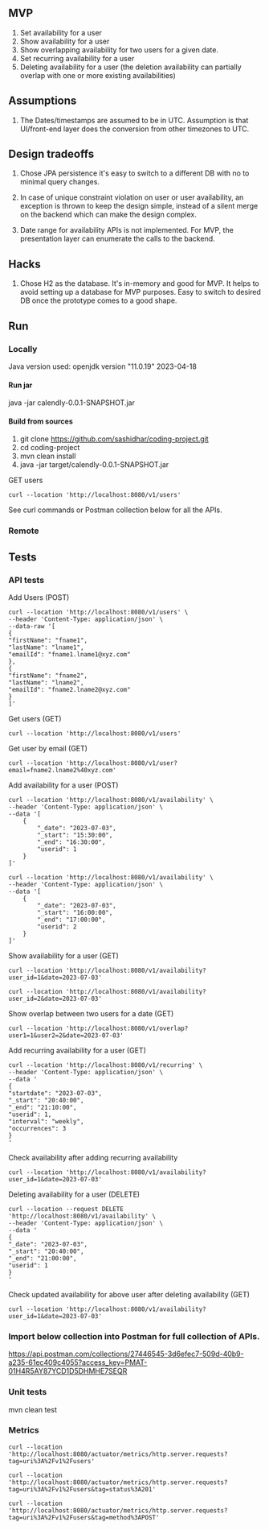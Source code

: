 ## MVP

1. Set availability for a user
2. Show availability for a user
3. Show overlapping availability for two users for a given date.
4. Set recurring availability for a user
5. Deleting availability for a user (the deletion availability can partially overlap with one or more existing availabilities)


## Assumptions
1. The Dates/timestamps are assumed to be in UTC. Assumption is that UI/front-end layer does the conversion from other timezones to UTC.

## Design tradeoffs

1. Chose JPA persistence it's easy to switch to a different DB with no to minimal query changes.

2. In case of unique constraint violation on user or user availability, an exception is thrown to keep the design simple, instead of a silent merge on the backend which can make the design complex.

3. Date range for availability APIs is not implemented. For MVP, the presentation layer can enumerate the calls to the backend.

## Hacks
1. Chose H2 as the database. It's in-memory and good for MVP. It helps to avoid setting up a database for MVP purposes. Easy to switch to desired DB once the prototype comes to a good shape. 

## Run

### Locally
Java version used: openjdk version "11.0.19" 2023-04-18

#### Run jar
java -jar calendly-0.0.1-SNAPSHOT.jar

#### Build from sources
1. git clone https://github.com/sashidhar/coding-project.git
2. cd coding-project
3. mvn clean install
4. java -jar target/calendly-0.0.1-SNAPSHOT.jar

GET users
```
curl --location 'http://localhost:8080/v1/users'
```

See curl commands or Postman collection below for all the APIs.

### Remote


## Tests

### API tests

Add Users (POST)

```
curl --location 'http://localhost:8080/v1/users' \
--header 'Content-Type: application/json' \
--data-raw '[
{
"firstName": "fname1",
"lastName": "lname1",
"emailId": "fname1.lname1@xyz.com"
},
{
"firstName": "fname2",
"lastName": "lname2",
"emailId": "fname2.lname2@xyz.com"
}
]'
```

Get users (GET)

```
curl --location 'http://localhost:8080/v1/users'
```

Get user by email (GET)

```
curl --location 'http://localhost:8080/v1/user?email=fname2.lname2%40xyz.com'
```

Add availability for a user (POST)

```
curl --location 'http://localhost:8080/v1/availability' \
--header 'Content-Type: application/json' \
--data '[
    {
        "_date": "2023-07-03",
        "_start": "15:30:00",
        "_end": "16:30:00",
        "userid": 1
    }
]'
```
```
curl --location 'http://localhost:8080/v1/availability' \
--header 'Content-Type: application/json' \
--data '[
    {
        "_date": "2023-07-03",
        "_start": "16:00:00",
        "_end": "17:00:00",
        "userid": 2
    }
]'
```

Show availability for a user (GET)

```
curl --location 'http://localhost:8080/v1/availability?user_id=1&date=2023-07-03'

curl --location 'http://localhost:8080/v1/availability?user_id=2&date=2023-07-03'
```

Show overlap between two users for a date (GET)

```
curl --location 'http://localhost:8080/v1/overlap?user1=1&user2=2&date=2023-07-03'
```

Add recurring availability for a user (GET)

```
curl --location 'http://localhost:8080/v1/recurring' \
--header 'Content-Type: application/json' \
--data '
{
"startdate": "2023-07-03",
"_start": "20:40:00",
"_end": "21:10:00",
"userid": 1,
"interval": "weekly",
"occurrences": 3
}
'
```

Check availability after adding recurring availability 
```
curl --location 'http://localhost:8080/v1/availability?user_id=1&date=2023-07-03'
```

Deleting availability for a user (DELETE)

```
curl --location --request DELETE 'http://localhost:8080/v1/availability' \
--header 'Content-Type: application/json' \
--data '
{
"_date": "2023-07-03",
"_start": "20:40:00",
"_end": "21:00:00",
"userid": 1
}
'
```

Check updated availability for above user after deleting availability (GET)

```
curl --location 'http://localhost:8080/v1/availability?user_id=1&date=2023-07-03'
```

### Import below collection into Postman for full collection of APIs.

https://api.postman.com/collections/27446545-3d6efec7-509d-40b9-a235-61ec409c4055?access_key=PMAT-01H4R5AY87YCD1D5DHMHE7SEQR


### Unit tests
mvn clean test

### Metrics

```
curl --location 'http://localhost:8080/actuator/metrics/http.server.requests?tag=uri%3A%2Fv1%2Fusers'
```

```
curl --location 'http://localhost:8080/actuator/metrics/http.server.requests?tag=uri%3A%2Fv1%2Fusers&tag=status%3A201'
```

```
curl --location 'http://localhost:8080/actuator/metrics/http.server.requests?tag=uri%3A%2Fv1%2Fusers&tag=method%3APOST'
```
